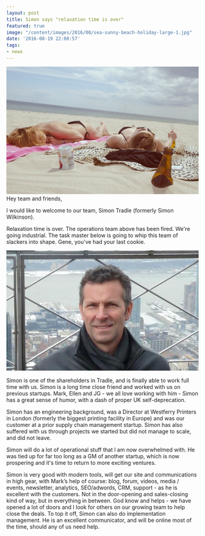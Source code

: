 ```yaml
---
layout: post
title: Simon says "relaxation time is over"
featured: true
image: "/content/images/2016/08/sea-sunny-beach-holiday-large-1.jpg"
date: '2016-08-19 22:08:57'
tags:
- news
---
```

![](/content/images/2016/08/sea-sunny-beach-holiday-large-1.jpg)
Hey team and friends,

I would like to welcome to our team, Simon Tradle (formerly Simon Wilkinson).

Relaxation time is over. The operations team above has been fired. We're going industrial. The task master below is going to whip this team of slackers into shape. Gene, you've had your last cookie.

![](/content/images/2016/08/415784_3430634723803_1579390729_o-1.jpg)

Simon is one of the shareholders in Tradle, and is finally able to work full time with us. Simon is a long time close friend and worked with us on previous startups. Mark, Ellen and JG - we all love working with him - Simon has a great sense of humor, with a dash of proper UK self-deprecation.

Simon has an engineering background, was a Director at Westferry Printers in London (formerly the biggest printing facility in Europe) and was our customer at a prior supply chain management startup. Simon has also suffered with us through projects we started but did not manage to scale, and did not leave.

Simon will do a lot of operational stuff that I am now overwhelmed with. He was tied up for far too long as a GM of another startup, which is now prospering and it's time to return to more exciting ventures.


Simon is very good with modern tools, will get our site and communications in high gear, with Mark’s help of course: blog, forum, videos, media / events, newsletter, analytics, SEO/adwords, CRM, support - as he is excellent with the customers. Not in the door-opening and sales-closing kind of way, but in everything in between. God know and helps - we have opened a lot of doors and I look for others on our growing team to help close the deals. To top it off, Simon can also do implementation management. He is an excellent communicator, and will be online most of the time, should any of us need help.
